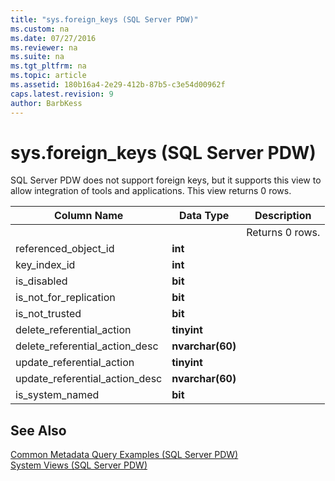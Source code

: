 ```yaml
---
title: "sys.foreign_keys (SQL Server PDW)"
ms.custom: na
ms.date: 07/27/2016
ms.reviewer: na
ms.suite: na
ms.tgt_pltfrm: na
ms.topic: article
ms.assetid: 180b16a4-2e29-412b-87b5-c3e54d00962f
caps.latest.revision: 9
author: BarbKess
---
```

# sys.foreign_keys (SQL Server PDW)
SQL Server PDW does not support foreign keys, but it supports this view to allow integration of tools and applications. This view returns 0 rows.  
  
|Column Name|Data Type|Description|  
|---------------|-------------|---------------|  
|<Columns inherited from sys.objects>||Returns 0 rows.|  
|referenced_object_id|**int**||  
|key_index_id|**int**||  
|is_disabled|**bit**||  
|is_not_for_replication|**bit**||  
|is_not_trusted|**bit**||  
|delete_referential_action|**tinyint**||  
|delete_referential_action_desc|**nvarchar(60)**||  
|update_referential_action|**tinyint**||  
|update_referential_action_desc|**nvarchar(60)**||  
|is_system_named|**bit**||  
  
## See Also  
[Common Metadata Query Examples &#40;SQL Server PDW&#41;](../../mpp/sqlpdw/common-metadata-query-examples-sql-server-pdw.md)  
[System Views &#40;SQL Server PDW&#41;](../../mpp/sqlpdw/system-views-sql-server-pdw.md)  
  
